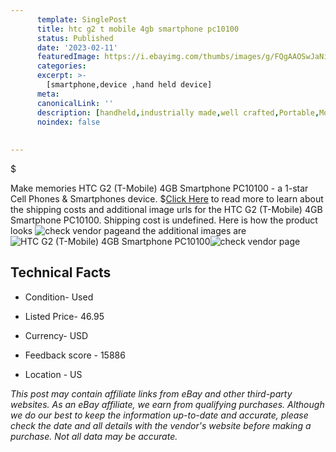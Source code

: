 ```yaml
---
      template: SinglePost
      title: htc g2 t mobile 4gb smartphone pc10100
      status: Published
      date: '2023-02-11'
      featuredImage: https://i.ebayimg.com/thumbs/images/g/FQgAAOSwJaNi6VdW/s-l225.jpg
      categories: 
      excerpt: >-
        [smartphone,device ,hand held device]
      meta:
      canonicalLink: ''
      description: [handheld,industrially made,well crafted,Portable,Mobile,Compact,Convenient,Lightweight,Maneuverable,Man-portable,Miniature,Carriable,Hand-held,Light,Holdable,Transportable,Mobile device,Pocket-sized,On-the-go,Wireless,Cordless,Compact size,Convenient size, smartphone,device ,hand held device]
      noindex: false
      
        
---
```

$

Make memories HTC G2 (T-Mobile) 4GB Smartphone PC10100 - a 1-star Cell Phones & Smartphones device.
$[Click Here](https://www.ebay.com/itm/144645713788?hash=item21ad8e6f7c%3Ag%3AFQgAAOSwJaNi6VdW&mkevt=1&mkcid=1&mkrid=711-53200-19255-0&campid=%253CePNCampaignId%253E&customid=%253CreferenceId%253E&toolid=10049) to read more to learn about the shipping costs and additional image urls for the HTC G2 (T-Mobile) 4GB Smartphone PC10100. Shipping cost is undefined. Here is how the product looks ![check vendor page](https://i.ebayimg.com/thumbs/images/g/FQgAAOSwJaNi6VdW/s-l225.jpg)and the additional images are![HTC G2 (T-Mobile) 4GB Smartphone PC10100](https://i.ebayimg.com/images/g/FQgAAOSwJaNi6VdW/s-l1600.jpg)![check vendor page](https://origin-galleryplus.ebayimg.com/ws/web/144645713788_2_0_1/225x225.jpg,https://origin-galleryplus.ebayimg.com/ws/web/144645713788_3_0_1/225x225.jpg,https://origin-galleryplus.ebayimg.com/ws/web/144645713788_4_0_1/225x225.jpg,https://origin-galleryplus.ebayimg.com/ws/web/144645713788_5_0_1/225x225.jpg,https://origin-galleryplus.ebayimg.com/ws/web/144645713788_6_0_1/225x225.jpg)



 ## Technical Facts 



     
      

 - Condition- Used 


      

 - Listed Price- 46.95 


      

 - Currency- USD 


      

 - Feedback score - 15886 


      

 - Location - US 


      
      

 *_This post may contain affiliate links from eBay and other third-party websites. As an eBay affiliate, we earn from qualifying purchases. Although we do our best to keep the information up-to-date and accurate, please check the date and all details with the vendor's website before making a purchase. Not all data may be accurate._*






